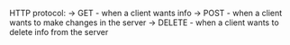 HTTP protocol:
	-> GET - when a client wants info
	-> POST - when a client wants to make changes in the server
	-> DELETE - when a client wants to delete info from the server